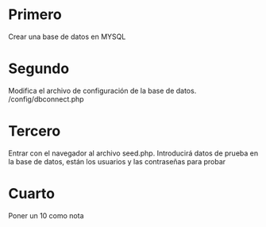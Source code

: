 # Primero
Crear una base de datos en MYSQL
# Segundo
Modifica el archivo de configuración de la base de datos. /config/dbconnect.php
# Tercero
Entrar con el navegador al archivo seed.php. Introducirá datos de prueba en la base de datos, están los usuarios y las contraseñas para probar
# Cuarto
Poner un 10 como nota